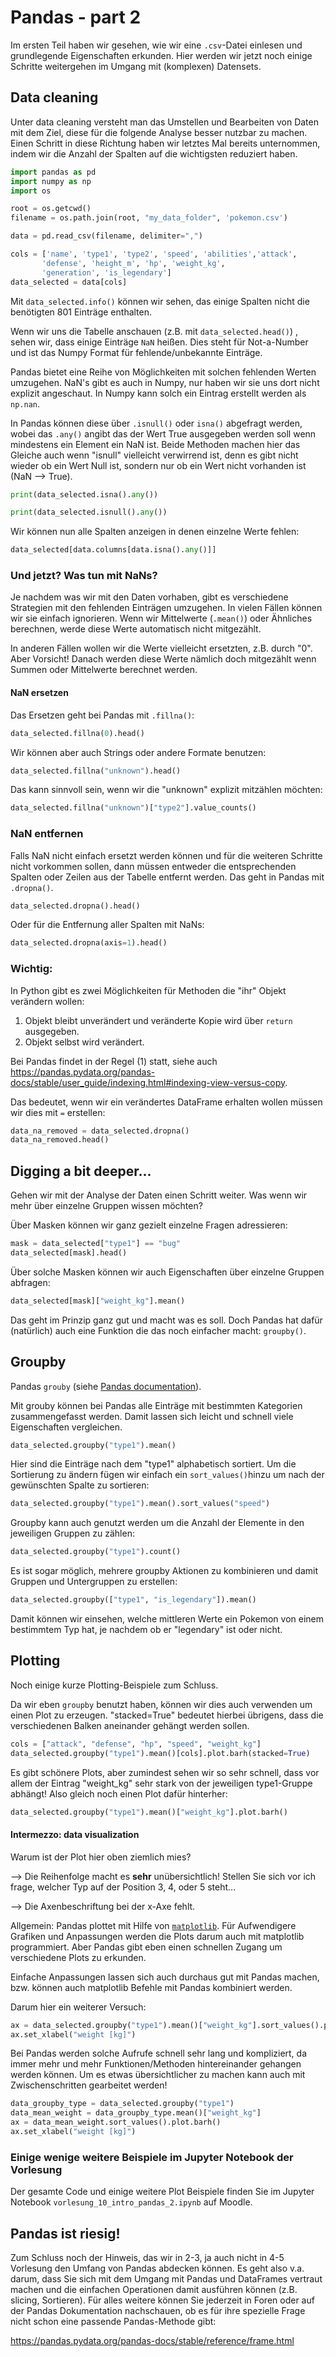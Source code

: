 # Pandas - part 2

Im ersten Teil haben wir gesehen, wie wir eine `.csv`-Datei einlesen und grundlegende Eigenschaften erkunden. Hier werden wir jetzt noch einige Schritte weitergehen im Umgang mit (komplexen) Datensets.

## Data cleaning

Unter data cleaning versteht man das Umstellen und Bearbeiten von Daten mit dem Ziel, diese für die folgende Analyse besser nutzbar zu machen. Einen Schritt in diese Richtung haben wir letztes Mal bereits unternommen, indem wir die Anzahl der Spalten auf die wichtigsten reduziert haben.

```python
import pandas as pd
import numpy as np
import os

root = os.getcwd()
filename = os.path.join(root, "my_data_folder", 'pokemon.csv')

data = pd.read_csv(filename, delimiter=",")

cols = ['name', 'type1', 'type2', 'speed', 'abilities','attack',
       'defense', 'height_m', 'hp', 'weight_kg',
       'generation', 'is_legendary']
data_selected = data[cols]
```

Mit `data_selected.info()` können wir sehen, das einige Spalten nicht die benötigten 801 Einträge enthalten.

Wenn wir uns die Tabelle anschauen (z.B. mit `data_selected.head()`) , sehen wir, dass einige Einträge `NaN` heißen. Dies steht für Not-a-Number und ist das Numpy Format für fehlende/unbekannte Einträge. 

Pandas bietet eine Reihe von Möglichkeiten mit solchen fehlenden Werten  umzugehen. NaN's gibt es auch in Numpy, nur haben wir sie uns dort nicht explizit  angeschaut. In Numpy kann solch ein Eintrag erstellt werden als `np.nan`.

In Pandas können diese über `.isnull()` oder `isna()` abgefragt werden, wobei das `.any()` angibt das der Wert True ausgegeben werden soll wenn mindestens ein Element ein NaN ist. Beide Methoden machen hier das Gleiche auch wenn "isnull" vielleicht verwirrend ist, denn es gibt nicht wieder ob ein Wert Null ist, sondern nur ob ein Wert nicht vorhanden ist (NaN --> True).

```python
print(data_selected.isna().any())

print(data_selected.isnull().any())
```

Wir können nun alle Spalten anzeigen in denen einzelne Werte fehlen:

```python
data_selected[data.columns[data.isna().any()]]
```

### Und jetzt? Was tun mit NaNs?

Je nachdem was wir mit den Daten vorhaben, gibt es verschiedene Strategien mit den fehlenden Einträgen umzugehen. In vielen Fällen können wir sie einfach ignorieren. Wenn wir Mittelwerte (`.mean()`) oder Ähnliches berechnen, werde diese Werte automatisch nicht mitgezählt.

In anderen Fällen wollen wir die Werte vielleicht ersetzten, z.B. durch "0". Aber Vorsicht! Danach werden diese Werte nämlich doch mitgezählt wenn Summen oder Mittelwerte berechnet werden.

#### NaN ersetzen

Das Ersetzen geht bei Pandas mit `.fillna()`:

```python
data_selected.fillna(0).head()
```

Wir können aber auch Strings oder andere Formate benutzen:

```python
data_selected.fillna("unknown").head()
```

Das kann sinnvoll sein, wenn wir die "unknown" explizit mitzählen möchten:

```python
data_selected.fillna("unknown")["type2"].value_counts()
```

### NaN entfernen

Falls NaN nicht einfach ersetzt werden können und für die weiteren Schritte nicht vorkommen sollen, dann müssen entweder die entsprechenden Spalten oder Zeilen aus der Tabelle entfernt werden. Das geht in Pandas mit `.dropna()`.

```python
data_selected.dropna().head()
```

Oder für die Entfernung aller Spalten mit NaNs:

```python
data_selected.dropna(axis=1).head()
```

### Wichtig:

In Python gibt es zwei Möglichkeiten für Methoden die "ihr" Objekt verändern wollen:

1) Objekt bleibt unverändert und veränderte Kopie wird über `return` ausgegeben.
2) Objekt selbst wird verändert.

Bei Pandas findet in der Regel (1) statt, siehe auch https://pandas.pydata.org/pandas-docs/stable/user_guide/indexing.html#indexing-view-versus-copy.

Das bedeutet, wenn wir ein verändertes DataFrame erhalten wollen müssen wir dies mit `=` erstellen:

```python
data_na_removed = data_selected.dropna()
data_na_removed.head()
```

## Digging a bit deeper...

Gehen wir mit der Analyse der Daten einen Schritt weiter. Was wenn wir mehr über einzelne Gruppen wissen möchten?

Über Masken können wir ganz gezielt einzelne Fragen adressieren:

```python
mask = data_selected["type1"] == "bug"
data_selected[mask].head()
```

Über solche Masken können wir auch Eigenschaften über einzelne Gruppen abfragen:

```python
data_selected[mask]["weight_kg"].mean()
```

Das geht im Prinzip ganz gut und macht was es soll. Doch Pandas hat dafür (natürlich) auch eine Funktion die das noch einfacher macht: `groupby()`.

## Groupby

Pandas `grouby` (siehe [Pandas documentation](https://pandas.pydata.org/pandas-docs/stable/reference/api/pandas.DataFrame.groupby.html)).

Mit grouby können bei Pandas alle Einträge mit bestimmten Kategorien zusammengefasst werden. Damit lassen sich leicht und schnell viele Eigenschaften vergleichen.

```python
data_selected.groupby("type1").mean()
```

Hier sind die Einträge nach dem "type1" alphabetisch sortiert. Um die Sortierung zu ändern fügen wir einfach ein `sort_values()`hinzu um nach der gewünschten Spalte zu sortieren:

```python
data_selected.groupby("type1").mean().sort_values("speed")
```

Groupby kann auch genutzt werden um die Anzahl der Elemente in den jeweiligen Gruppen zu zählen:

```python
data_selected.groupby("type1").count()
```

Es ist sogar möglich, mehrere groupby Aktionen zu kombinieren und damit Gruppen und Untergruppen zu erstellen:

```python
data_selected.groupby(["type1", "is_legendary"]).mean()
```

Damit können wir einsehen, welche mittleren Werte ein Pokemon von einem bestimmtem Typ hat, je nachdem ob er "legendary" ist oder nicht.



## Plotting

Noch einige kurze Plotting-Beispiele zum Schluss.

Da wir eben `groupby` benutzt haben, können wir dies auch verwenden um einen Plot zu erzeugen. "stacked=True" bedeutet hierbei übrigens, dass die verschiedenen Balken aneinander gehängt werden sollen.

```python
cols = ["attack", "defense", "hp", "speed", "weight_kg"]
data_selected.groupby("type1").mean()[cols].plot.barh(stacked=True)
```

Es gibt schönere Plots, aber zumindest sehen wir so sehr schnell, dass vor allem der Eintrag "weight_kg" sehr stark von der jeweiligen type1-Gruppe abhängt! Also gleich noch einen Plot dafür hinterher:

```python
data_selected.groupby("type1").mean()["weight_kg"].plot.barh()
```

#### Intermezzo: data visualization

Warum ist der Plot hier oben ziemlich mies?

--> Die Reihenfolge macht es **sehr** unübersichtlich! Stellen Sie sich vor ich frage, welcher Typ auf der Position 3, 4, oder 5 steht...

--> Die Axenbeschriftung bei der x-Axe fehlt.

Allgemein: Pandas plottet mit Hilfe von [`matplotlib`](https://matplotlib.org/). Für Aufwendigere Grafiken und Anpassungen werden die Plots darum auch  mit matplotlib programmiert. Aber Pandas gibt eben einen schnellen  Zugang um verschiedene Plots zu erkunden.

Einfache Anpassungen lassen sich auch durchaus gut mit Pandas machen, bzw. können auch matplotlib Befehle mit Pandas kombiniert werden.

Darum hier ein weiterer Versuch:

```python
ax = data_selected.groupby("type1").mean()["weight_kg"].sort_values().plot.barh()
ax.set_xlabel("weight [kg]")
```

Bei Pandas werden solche Aufrufe schnell sehr lang und kompliziert, da  immer mehr und mehr Funktionen/Methoden hintereinander gehangen werden  können. Um es etwas übersichtlicher zu machen kann auch mit  Zwischenschritten gearbeitet werden!

```python
data_groupby_type = data_selected.groupby("type1")
data_mean_weight = data_groupby_type.mean()["weight_kg"]
ax = data_mean_weight.sort_values().plot.barh()
ax.set_xlabel("weight [kg]")
```



### Einige wenige weitere Beispiele im Jupyter Notebook der Vorlesung

Der gesamte Code und einige weitere Plot Beispiele finden Sie im Jupyter Notebook `vorlesung_10_intro_pandas_2.ipynb` auf Moodle.



## Pandas ist riesig!

Zum Schluss noch der Hinweis, das wir in 2-3, ja auch nicht in 4-5 Vorlesung den Umfang von Pandas abdecken können. Es geht also v.a. darum, dass Sie sich mit dem Umgang mit Pandas und DataFrames vertraut machen und die einfachen Operationen damit ausführen können (z.B. slicing, Sortieren). Für alles weitere können Sie jederzeit in Foren oder auf der Pandas Dokumentation nachschauen, ob es für ihre spezielle Frage nicht schon eine passende Pandas-Methode gibt:

https://pandas.pydata.org/pandas-docs/stable/reference/frame.html